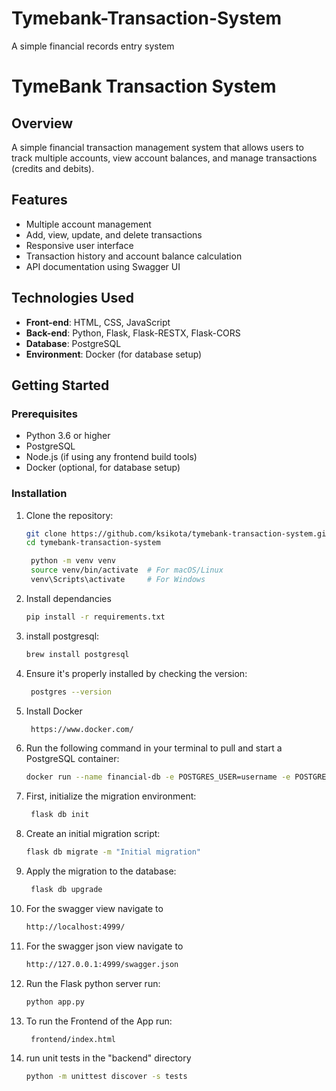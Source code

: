 # Tymebank-Transaction-System
 A simple financial records entry system
# TymeBank Transaction System

## Overview
A simple financial transaction management system that allows users to track multiple accounts, view account balances, and manage transactions (credits and debits).

## Features
- Multiple account management
- Add, view, update, and delete transactions
- Responsive user interface
- Transaction history and account balance calculation
- API documentation using Swagger UI

## Technologies Used
- **Front-end**: HTML, CSS, JavaScript
- **Back-end**: Python, Flask, Flask-RESTX, Flask-CORS
- **Database**: PostgreSQL
- **Environment**: Docker (for database setup)

## Getting Started

### Prerequisites
- Python 3.6 or higher
- PostgreSQL
- Node.js (if using any frontend build tools)
- Docker (optional, for database setup)

### Installation

1. Clone the repository:
   ```bash
   git clone https://github.com/ksikota/tymebank-transaction-system.git
   cd tymebank-transaction-system
   
    python -m venv venv
    source venv/bin/activate  # For macOS/Linux
    venv\Scripts\activate     # For Windows
2.  Install dependancies
      ```bash
    pip install -r requirements.txt
3. install postgresql:
    ```bash
    brew install postgresql
4. Ensure it's properly installed by checking the version:
   ```bash
    postgres --version
5. Install Docker
   ```bash
    https://www.docker.com/
6. Run the following command in your terminal to pull and start a PostgreSQL container:
    ```bash
   docker run --name financial-db -e POSTGRES_USER=username -e POSTGRES_PASSWORD=password -e POSTGRES_DB=financial_db -p 5432:5432 -d postgres
7. First, initialize the migration environment:
   ```bash
    flask db init
8. Create an initial migration script:
    ```bash
   flask db migrate -m "Initial migration"
9. Apply the migration to the database:
   ```bash
    flask db upgrade
10. For the swagger view navigate to 
    ```bash
    http://localhost:4999/
11. For the swagger json view navigate to
    ```bash
    http://127.0.0.1:4999/swagger.json
12. Run the Flask python server run:
    ```bash
    python app.py
13. To run the Frontend of the App run:
    ```bash
     frontend/index.html
14. run unit tests in the "backend" directory
    ```bash
    python -m unittest discover -s tests
